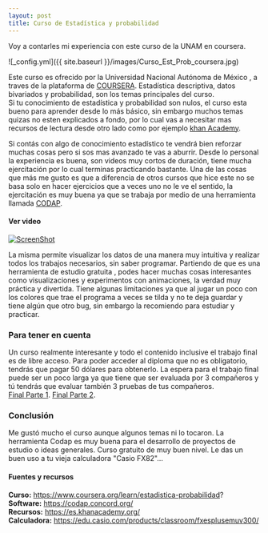 ```yaml
---
layout: post
title: Curso de Estadística y probabilidad 
---
```


Voy a contarles mi experiencia con este curso de la UNAM en coursera.

![_config.yml]({{ site.baseurl }}/images/Curso_Est_Prob_coursera.jpg)

Este curso es ofrecido por la Universidad Nacional Autónoma de México , a traves de la plataforma de [COURSERA](https://www.coursera.org/). 
Estadística descriptiva, datos bivariados y probabilidad, son los temas principales del curso.    
Si tu conocimiento de estadística y probabilidad son nulos, el curso esta bueno para aprender desde lo más básico, sin embargo muchos temas quizas no esten explicados a fondo, por lo cual vas a necesitar mas recursos de lectura desde otro lado como por ejemplo [khan Academy](https://es.khanacademy.org/).   

Si contás con algo de conocimiento estadístico te vendrá bien reforzar muchas cosas pero si sos mas avanzado te vas a aburrir.
Desde lo personal la experiencia es buena, son videos muy cortos de duración, tiene mucha ejercitación por lo cual terminas practicando bastante.
Una de las cosas que más me gusto es que a diferencia de otros cursos que hice este no se basa solo en hacer ejercicios que a veces uno no le ve el sentido, la ejercitación es muy buena ya que se trabaja por medio de una herramienta llamada [CODAP](https://codap.concord.org/).

#### Ver video 

[![ScreenShot](https://codap.concord.org/wp-content/themes/cc/img/codap-logo.png)](https://codap.concord.org/wp-content/uploads/2017/03/codap.mp4)

La misma permite visualizar los datos de una manera muy intuitiva y realizar todos los trabajos necesarios, sin saber programar. Partiendo de que es una herramienta de estudio gratuita , podes hacer muchas cosas interesantes como visualizaciones y experimentos con animaciones, la verdad muy práctica y divertida.
Tiene algunas limitaciones ya que al jugar un poco con los colores que trae el programa a veces se tilda y no te deja guardar y tiene algún que otro bug, sin embargo la recomiendo para estudiar y practicar.

### Para tener en cuenta

Un curso realmente interesante y todo el contenido inclusive el trabajo final es de libre acceso.
Para poder acceder al diploma que no es obligatorio, tendrás que pagar 50 dólares para obtenerlo.
La espera para el trabajo final puede ser un poco larga ya que tiene que ser evaluada por 3 compañeros y tú tendrás que evaluar también 3 pruebas de tus compañeros.   
[Final Parte 1](https://github.com/Azhura/Cursos/blob/master/Reportes/Trabajo_Final_p1.pdf).
[Final Parte 2](https://github.com/Azhura/Cursos/blob/master/Reportes/Trabajo_Final_p2.pdf).      

### Conclusión
Me gustó mucho el curso aunque algunos temas ni lo tocaron.
La herramienta Codap es muy buena para el desarrollo de proyectos de estudio o ideas generales.
Curso gratuito de muy buen nivel.
Le das un buen uso a tu vieja calculadora "Casio FX82"...

#### Fuentes y recursos

**Curso:** https://www.coursera.org/learn/estadistica-probabilidad?   
**Software:** https://codap.concord.org/   
**Recursos:** https://es.khanacademy.org/   
**Calculadora:** https://edu.casio.com/products/classroom/fxesplusemuv300/   
